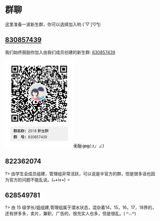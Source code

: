 # 群聊

这里准备一波新生群，你可以选择加入哟 (´▽`ʃ♡ƪ)

## [830857439](https://shang.qq.com/wpa/qunwpa?idkey=2d679645d055ae2c5c6d74cbbce035b280f2617f34f3b72e3bcbfb7c1ceccde5)

我们始终鼓励你加入由我们成员创建的新生群: [830857439](https://shang.qq.com/wpa/qunwpa?idkey=2d679645d055ae2c5c6d74cbbce035b280f2617f34f3b72e3bcbfb7c1ceccde5)

![2018qrcode](_media/2018qrcode.png)~~无耻.jpg~~_(:з」∠)_

## 822362074
    
?> 由学生会成员组建，管理组非常活跃，可以说是半官方的群，但是很多话也因为官方的问题不能乱说。(๑•̀ㅂ•́) ✧

## 628549781

?> 由 15 级学长/姐组建,管理组属于潜水状态，混杂着14，15，16，17，18界的，还有拼多多，卖片，兼职，广告的，很充实人也多，但是很乱。( ꒪⌓꒪)